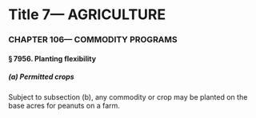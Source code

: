 
# Title 7— AGRICULTURE
### CHAPTER 106— COMMODITY PROGRAMS
#### § 7956. Planting flexibility
##### (a) Permitted crops

Subject to subsection (b), any commodity or crop may be planted on the base acres for peanuts on a farm.
